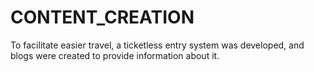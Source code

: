 # CONTENT_CREATION
To facilitate easier travel, a ticketless entry system was developed, and blogs were created to provide information about it.
